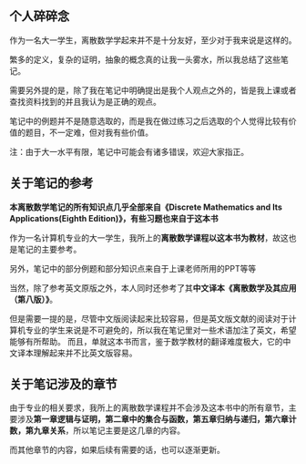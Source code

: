 ## 个人碎碎念
作为一名大一学生，离散数学学起来并不是十分友好，至少对于我来说是这样的。

繁多的定义，复杂的证明，抽象的概念真的让我一头雾水，所以我总结了这些笔记。

需要另外提的是，除了我在笔记中明确提出是我个人观点之外的，皆是我上课或者查找资料找到的并且我认为是正确的观点。

笔记中的例题并不是随意选取的，而是我在做过练习之后选取的个人觉得比较有价值的题目，不一定难，但对我有些价值。

注：由于大一水平有限，笔记中可能会有诸多错误，欢迎大家指正。

## 关于笔记的参考
**本离散数学笔记的所有知识点几乎全部来自《Discrete Mathematics and Its Applications(Eighth Edition)》，有些习题也来自于这本书**

作为一名计算机专业的大一学生，我所上的**离散数学课程以这本书为教材**，故这也是笔记的主要参考。

另外，笔记中的部分例题和部分知识点来自于上课老师所用的PPT等等

当然，除了参考英文原版之外，本人同时还参考了其**中文译本《离散数学及其应用（第八版）》**。

但是需要一提的是，尽管中文版阅读起来比较容易，但是英文版文献的阅读对于计算机专业的学生来说是不可避免的，所以我在笔记里对一些术语加注了英文，希望能够有所帮助。
而且，单就这本书而言，鉴于数学教材的翻译难度极大，它的中文译本理解起来并不比英文版容易。

## 关于笔记涉及的章节

由于专业的相关要求，我所上的离散数学课程并不会涉及这本书中的所有章节，主要涉及**第一章逻辑与证明，第二章中的集合与函数，第五章归纳与递归，第六章计数，第九章关系**，所以笔记主要是这几章的内容。

而其他章节的内容，如果后续有需要的话，也可以逐渐更新。
